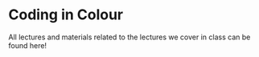 # Coding in Colour

All lectures and materials related to the lectures we cover in class can be found here!